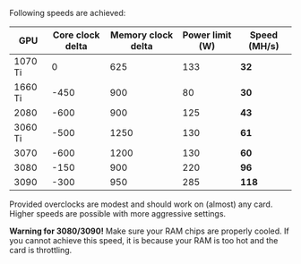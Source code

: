 
Following speeds are achieved:


GPU | Core clock delta | Memory clock delta | Power limit (W) | Speed (MH/s)
----|------------------|--------------------|-----------------|-------------
1070 Ti | 0 | 625 | 133 | **32**
1660 Ti | -450 | 900 | 80 | **30**
2080 | -600 | 900 | 125 | **43**
3060 Ti | -500 | 1250 | 130 | **61**
3070 | -600 | 1200 | 130 | **60**
3080 | -150 | 900 | 220 | **96**
3090 | -300 | 950 | 285 | **118**

Provided overclocks are modest and should work on (almost) any card. Higher speeds are possible with more aggressive settings.

**Warning for 3080/3090!** Make sure your RAM chips are properly cooled. If you cannot achieve this speed, it is because your RAM is too hot and the card is throttling.
